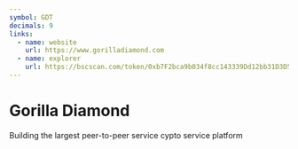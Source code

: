 ```yaml
---
symbol: GDT
decimals: 9
links:
  - name: website
    url: https://www.gorilladiamond.com
  - name: explorer
    url: https://bscscan.com/token/0xb7F2bca9b034f8cc143339Dd12bb31D3D50Cf27a
---
```


# Gorilla Diamond

Building the largest peer-to-peer service cypto service platform
